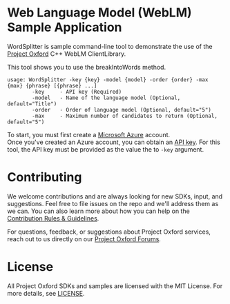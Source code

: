 Web Language Model (WebLM) Sample Application
========================

WordSplitter is sample command-line tool to demonstrate the use of the [Project Oxford](<https://projectoxford.ai>) C++ WebLM ClientLibrary.

This tool shows you to use the breakIntoWords method.

```
usage: WordSplitter -key {key} -model {model} -order {order} -max {max} {phrase} [{phrase} ...]
        -key     - API key (Required)
        -model   - Name of the language model (Optional, default="Title")
        -order   - Order of language model (Optional, default="5")
        -max     - Maximum number of candidates to return (Optional, default="5")
```

To start, you must first create a [Microsoft Azure](<https://azure.microsoft.com>) account.  
Once you've created an Azure account, you can obtain an [API key](<http://projectoxford.ai/subscription>).  For this tool, the API key must be provided as the value the to `-key` argument.

Contributing
============
We welcome contributions and are always looking for new SDKs, input, and
suggestions. Feel free to file issues on the repo and we'll address them as we can. You can also learn more about how you can help on the [Contribution
Rules & Guidelines](</CONTRIBUTING.md>).

For questions, feedback, or suggestions about Project Oxford services, reach out to us directly on our [Project Oxford Forums](<https://social.msdn.microsoft.com/forums/azure/en-US/home?forum=mlapi>).



License
=======

All Project Oxford SDKs and samples are licensed with the MIT License. For more details, see
[LICENSE](</LICENSE.md>).       

